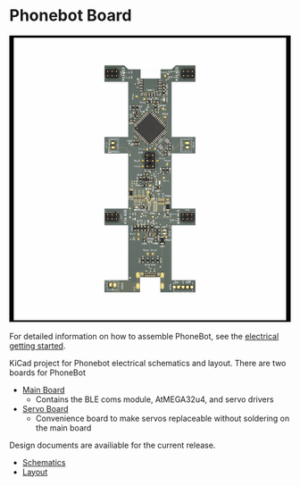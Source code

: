 # Phonebot Board

![Board](figs/PhoneBotTop.png)

For detailed information on how to assemble PhoneBot, see the [electrical getting started](https://github.com/vi-robotics/phonebot_docs/blob/main/electrical/getting_started.md).

KiCad project for Phonebot electrical schematics and layout. There are two boards for PhoneBot

- [Main Board](main_board)
  - Contains the BLE coms module, AtMEGA32u4, and servo drivers
- [Servo Board](servo_board)
  - Convenience board to make servos replaceable without soldering on the main board

Design documents are availiable for the current release.

- [Schematics](figs/Schematics.pdf)
- [Layout](figs/Layout.pdf)

